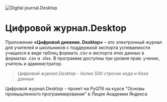 
<p><img align="center" src="https://readme-typing-svg.herokuapp.com?font=Fira+Code&pause=1300&color=9561CE&width=435&lines=%F0%9F%91%8B+Hi%2C+it's+Digital+journal+Desktop+%F0%9F%8F%86" alt="Digital journal.Desktop" /></p>

# Цифровой журнал.Desktop

Приложение **«Цифровой дневник. Desktop»** – это электронный журнал для учителей и школьников с поддержкой экспорта успеваемости учащихся в виде таблиц формата .csv и экспорта этих данных в форматах .csv и .xlsx. В программе доступны три уровня прав: ученик, учитель и администратор.
<br>

>_Цифровой журнал.Desktop - более 500 строчек кода и база данных_

Цифровой журнал.Desktop - проект на PyQT6 на курсе "Основы промышленного программирования" в Лицее Академии Яндекса
